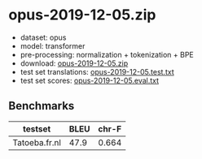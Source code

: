 # opus-2019-12-05.zip

* dataset: opus
* model: transformer
* pre-processing: normalization + tokenization + BPE
* download: [opus-2019-12-05.zip](https://object.pouta.csc.fi/OPUS-MT-models/fr-nl/opus-2019-12-05.zip)
* test set translations: [opus-2019-12-05.test.txt](https://object.pouta.csc.fi/OPUS-MT-models/fr-nl/opus-2019-12-05.test.txt)
* test set scores: [opus-2019-12-05.eval.txt](https://object.pouta.csc.fi/OPUS-MT-models/fr-nl/opus-2019-12-05.eval.txt)

## Benchmarks

| testset               | BLEU  | chr-F |
|-----------------------|-------|-------|
| Tatoeba.fr.nl 	| 47.9 	| 0.664 |

